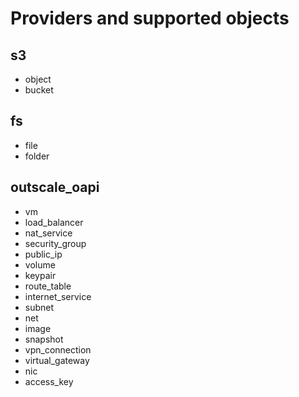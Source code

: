 # Providers and supported objects

## s3
- object
- bucket

## fs
- file
- folder

## outscale_oapi
- vm
- load_balancer
- nat_service
- security_group
- public_ip
- volume
- keypair
- route_table
- internet_service
- subnet
- net
- image
- snapshot
- vpn_connection
- virtual_gateway
- nic
- access_key
